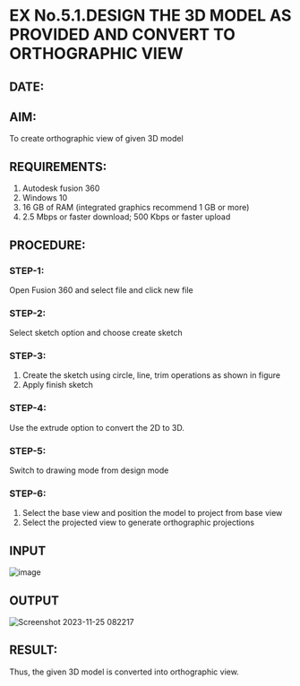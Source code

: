 # EX No.5.1.DESIGN THE 3D MODEL AS PROVIDED AND CONVERT TO ORTHOGRAPHIC VIEW
## DATE:

## AIM: 
To create orthographic view of given 3D model

## REQUIREMENTS: 
1. Autodesk fusion 360
2. Windows 10
3. 16 GB of RAM (integrated graphics recommend 1 GB or more)
4. 2.5 Mbps or faster download; 500 Kbps or faster upload 

## PROCEDURE:

### STEP-1:
Open Fusion 360 and select file and click new file

### STEP-2:
Select sketch option and choose create sketch

### STEP-3: 
1. Create the sketch using circle, line, trim operations as shown in figure
2. Apply finish sketch 

### STEP-4:
 Use the extrude option to convert the 2D to 3D.

### STEP-5:
Switch to drawing mode from design mode 
          
### STEP-6:
1. Select the base view and position the model to project from base view 
2. Select the projected view to generate orthographic projections

## INPUT
![image](https://user-images.githubusercontent.com/113594316/199408705-ed302b2a-90c3-41c0-9cc4-791a93366e2a.png)

## OUTPUT
![Screenshot 2023-11-25 082217](https://github.com/GAYATHRI-K06/EX-No.5.1.-DESIGN-THE-3D-MODEL-AS-PROVIDED-AND-CONVERT-TO-ORTHOGRAPHIC-VIEW/assets/145742742/101680d5-c84e-4199-99b2-1ba751a693b8)




## RESULT:
Thus, the given 3D model is converted into orthographic view.


